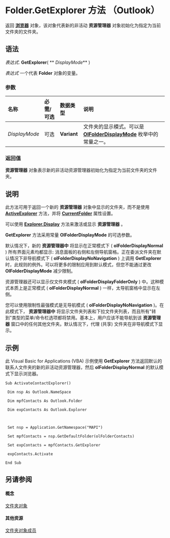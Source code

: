 
# Folder.GetExplorer 方法 （Outlook）

返回 **[浏览器](026591e5-049f-503a-4166-34e6dbc225fb.md)** 对象，该对象代表新的非活动 **资源管理器** 对象初始化为指定为当前文件夹的文件夹。


## 语法

 _表达式_. **GetExplorer**( ** _DisplayMode_** )

 _表达式_ 一个代表 **Folder** 对象的变量。


### 参数



|**名称**|**必需/可选**|**数据类型**|**说明**|
|:-----|:-----|:-----|:-----|
| _DisplayMode_|可选|**Variant**|文件夹的显示模式。可以是  **[OlFolderDisplayMode](90ab0507-7096-4075-72c1-bc56de25bbf2.md)** 枚举中的常量之一。|

### 返回值

 **资源管理器** 对象表示新的非活动资源管理器初始化为指定为当前文件夹的文件夹。


## 说明

此方法可用于返回一个新的 **资源管理器** 对象中显示的文件夹，而不是使用 **[ActiveExplorer](f6dd27c0-4319-c7fc-191f-8b3b2ea319d3.md)** 方法，并将 **[CurrentFolder](75e7f120-28df-0c3b-ec05-bd880621141b.md)** 属性设置。

可以使用 **[Explorer.Display](3d93be5a-90af-af60-c16a-ec15d87f4d97.md)** 方法来激活或显示 **资源管理器** 。

 **GetExplorer** 方法采用常量 **OlFolderDisplayMode** 的可选参数。

默认情况下，新的 **资源管理器中** 将显示在正常模式下 ( **olFolderDisplayNormal** ) 所有界面元素均都显示: 消息面板的右侧和左侧导航窗格。正在委派文件夹在默认情况下非导航模式下 ( **olFolderDisplayNoNavigation** ) 上调用 **GetExplorer** 时，此规则的例外。可以将更多的限制应用到默认模式，但您不能通过更改 **OlFolderDisplayMode** 减少限制。

资源管理器还可以显示仅文件夹模式 ( **olFolderDisplayFolderOnly** ) 中。这种模式本质上是正常模式 ( **olFolderDisplayNormal** ) 一样，太导航窗格中显示在左侧。

您可以使用限制性最强模式是无导航模式 ( **olFolderDisplayNoNavigation** )。在此模式下， **资源管理器中** 将显示文件夹列表和下拉文件夹列表，而且所有"转到"类型的菜单/命令栏选项都将禁用。基本上，用户应该不能导航到该 **资源管理器** 窗口中的任何其他文件夹。默认情况下，代理 (共享) 文件夹在非导航模式下显示。


## 示例

此 Visual Basic for Applications (VBA) 示例使用 **GetExplorer** 方法返回默认的联系人文件夹的新的非活动资源管理器，然后 **olFolderDisplayNormal** 的默认模式下显示浏览器。


```
Sub ActivateContactExplorer() 
 
 Dim nsp As Outlook.NameSpace 
 
 Dim mpfContacts As Outlook.Folder 
 
 Dim expContacts As Outlook.Explorer 
 
 
 
 Set nsp = Application.GetNamespace("MAPI") 
 
 Set mpfContacts = nsp.GetDefaultFolder(olFolderContacts) 
 
 Set expContacts = mpfContacts.GetExplorer 
 
 expContacts.Activate 
 
End Sub
```


## 另请参阅


#### 概念


[文件夹对象](3cf6cda8-6d70-666e-2643-9d9c5b9cacfc.md)
#### 其他资源


[文件夹对象成员](788acd42-377a-1803-7713-50e45086e2d1.md)